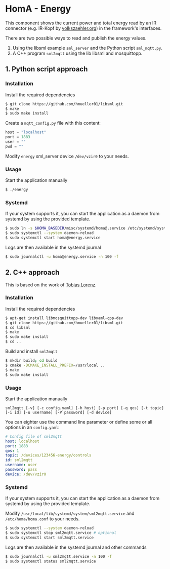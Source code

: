 # HomA - Energy
This component shows the current power and total energy read by an IR connector (e.g. IR-Kopf by [volkszaehler.org](http://wiki.volkszaehler.org/)) in the framework's interfaces.

There are two possible ways to read and publish the energy values.
1) Using the libsml example `sml_server` and the Python script `sml_mqtt.py`.
2) A C++ program `sml2mqtt` using the lib libsml and mosquittopp.

## 1. Python script approach

### Installation
Install the required dependencies
```bash
$ git clone https://github.com/hmueller01/libsml.git
$ make
$ sudo make install
```
Create a `mqtt_config.py` file with this content:
```python
host = "localhost"
port = 1883
user = ""
pwd = ""
```
Modify `energy` sml_server device `/dev/vzir0` to your needs.

### Usage
Start the application manually 
```bash
$ ./energy
```

### Systemd
If your system supports it, you can start the application as a daemon from systemd by using the provided template.
```bash
$ sudo ln -s $HOMA_BASEDIR/misc/systemd/homa@.service /etc/systemd/system/multi-user.target.wants/homa@energy.service
$ sudo systemctl --system daemon-reload
$ sudo systemctl start homa@energy.service
```

Logs are then available in the systemd journal 
```bash
$ sudo journalctl -u homa@energy.service -n 100 -f
```

## 2. C++ approach
This is based on the work of [Tobias Lorenz](https://bitbucket.org/tobylorenz/sml2mqtt/overview).

### Installation
Install the required dependencies
```bash
$ apt-get install libmosquittopp-dev libyaml-cpp-dev
$ git clone https://github.com/hmueller01/libsml.git
$ cd libsml
$ make
$ sudo make install
$ cd ..
```
Build and install `sml2mqtt`
```bash
$ mkdir build; cd build
$ cmake -DCMAKE_INSTALL_PREFIX=/usr/local ..
$ make
$ sudo make install
```

### Usage
Start the application manually
```none
sml2mqtt [-v] [-c config.yaml] [-h host] [-p port] [-q qos] [-t topic] [-i id] [-u username] [-P password] [-d device]
```
You can eighter use the command line parameter or define some or all options in an `config.yaml`:
```yaml
# Config file of sml2mqtt
host: localhost
port: 1883
qos: 1
topic: /devices/123456-energy/controls
id: sml2mqtt
username: user
password: pass
device: /dev/vzir0
```

### Systemd
If your system supports it, you can start the application as a daemon from systemd by using the provided template.

Modify `/usr/local/lib/systemd/system/sml2mqtt.service` and `/etc/homa/homa.conf` to your needs.
```bash
$ sudo systemctl --system daemon-reload
$ sudo systemctl stop sml2mqtt.service # optional
$ sudo systemctl start sml2mqtt.service
```

Logs are then available in the systemd journal and other commands
```bash
$ sudo journalctl -u sml2mqtt.service -n 100 -f
$ sudo systemctl status sml2mqtt.service
```
